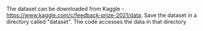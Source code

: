 The dataset can be downloaded from Kaggle - https://www.kaggle.com/c/feedback-prize-2021/data. Save the dataset in a directory called "dataset". The code accesses the data in that directory